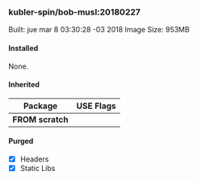 ### kubler-spin/bob-musl:20180227

Built: jue mar  8 03:30:28 -03 2018
Image Size: 953MB

#### Installed
None.
#### Inherited
Package | USE Flags
--------|----------
**FROM scratch** |
#### Purged
- [x] Headers
- [x] Static Libs
